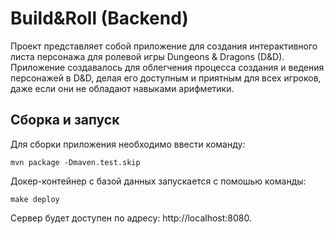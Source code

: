 # Build&Roll (Backend)
Проект представляет собой приложение для создания интерактивного листа персонажа для ролевой игры Dungeons & Dragons (D&D). Приложение создавалось для облегчения процесса создания и ведения персонажей в D&D, делая его доступным и приятным для всех игроков, даже если они не обладают навыками арифметики.

## Сборка и запуск
Для сборки приложения необходимо ввести команду:
```console
mvn package -Dmaven.test.skip
```


Докер-контейнер с базой данных запускается с помошью команды:
```console
make deploy
```

Сервер будет доступен по адресу: http://localhost:8080.

